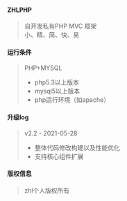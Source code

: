 #### ZHLPHP 
> 自开发私有PHP MVC 框架  
> 小、精、简、快、易  

#### 运行条件 
> PHP+MYSQL  
> * php5.3以上版本
> * mysql5以上版本
> * php运行环境（如apache）

#### 升级log 
> v2.2 - 2021-05-28 
> * 整体代码修改构建以及性能优化
> * 支持核心组件扩展

#### 版权信息
> zhl个人版权所有 
